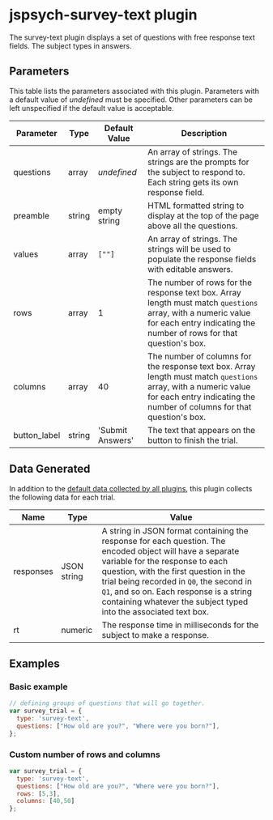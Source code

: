 # jspsych-survey-text plugin

The survey-text plugin displays a set of questions with free response text fields. The subject types in answers.

## Parameters

This table lists the parameters associated with this plugin. Parameters with a default value of *undefined* must be specified. Other parameters can be left unspecified if the default value is acceptable.

Parameter | Type | Default Value | Description
----------|------|---------------|------------
questions | array | *undefined* | An array of strings. The strings are the prompts for the subject to respond to. Each string gets its own response field.
preamble | string | empty string | HTML formatted string to display at the top of the page above all the questions.
values | array | `[""]` | An array of strings. The strings will be used to populate the response fields with editable answers.
rows | array | 1 | The number of rows for the response text box. Array length must match `questions` array, with a numeric value for each entry indicating the number of rows for that question's box.
columns | array | 40 | The number of columns for the response text box. Array length must match `questions` array, with a numeric value for each entry indicating the number of columns for that question's box.
button_label | string | 'Submit Answers' | The text that appears on the button to finish the trial.

## Data Generated

In addition to the [default data collected by all plugins](overview#datacollectedbyplugins), this plugin collects the following data for each trial.

Name | Type | Value
-----|------|------
responses | JSON string | A string in JSON format containing the response for each question. The encoded object will have a separate variable for the response to each question, with the first question in the trial being recorded in `Q0`, the second in `Q1`, and so on. Each response is a string containing whatever the subject typed into the associated text box.
rt | numeric | The response time in milliseconds for the subject to make a response.

## Examples

### Basic example

```javascript
// defining groups of questions that will go together.
var survey_trial = {
  type: 'survey-text',
  questions: ["How old are you?", "Where were you born?"],
};
```

### Custom number of rows and columns

```javascript
var survey_trial = {
  type: 'survey-text',
  questions: ["How old are you?", "Where were you born?"],
  rows: [5,3],
  columns: [40,50]
};
```
